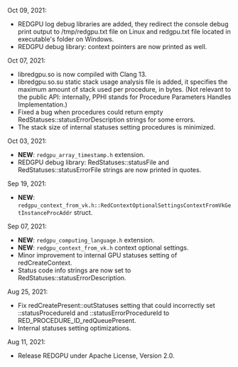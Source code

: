 Oct 09, 2021:

  * REDGPU log debug libraries are added, they redirect the console debug print output to /tmp/redgpu.txt file on Linux and redgpu.txt file located in executable's folder on Windows.
  * REDGPU debug library: context pointers are now printed as well.

Oct 07, 2021:

  * libredgpu.so is now compiled with Clang 13.
  * libredgpu.so.su static stack usage analysis file is added, it specifies the maximum amount of stack used per procedure, in bytes. (Not relevant to the public API: internally, PPHI stands for Procedure Parameters Handles Implementation.)
  * Fixed a bug when procedures could return empty RedStatuses::statusErrorDescription strings for some errors.
  * The stack size of internal statuses setting procedures is minimized.

Oct 03, 2021:

  * **NEW**: `redgpu_array_timestamp.h` extension.
  * REDGPU debug library: RedStatuses::statusFile and RedStatuses::statusErrorFile strings are now printed in quotes.

Sep 19, 2021:

  * **NEW**: `redgpu_context_from_vk.h::RedContextOptionalSettingsContextFromVkGetInstanceProcAddr` struct.

Sep 07, 2021:

  * **NEW**: `redgpu_computing_language.h` extension.
  * **NEW**: `redgpu_context_from_vk.h` context optional settings.
  * Minor improvement to internal GPU statuses setting of redCreateContext.
  * Status code info strings are now set to RedStatuses::statusErrorDescription.

Aug 25, 2021:

  * Fix redCreatePresent::outStatuses setting that could incorrectly set ::statusProcedureId and ::statusErrorProcedureId to RED_PROCEDURE_ID_redQueuePresent.
  * Internal statuses setting optimizations.

Aug 11, 2021:

  * Release REDGPU under Apache License, Version 2.0.
